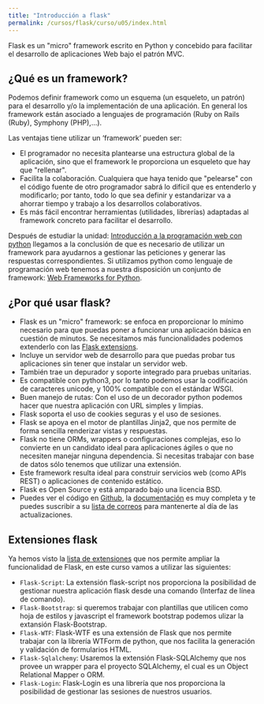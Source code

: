 ```yaml
---
title: "Introducción a flask"
permalink: /cursos/flask/curso/u05/index.html
---
```


Flask es un "micro" framework escrito en Python y concebido para facilitar el desarrollo de aplicaciones Web bajo el patrón MVC.

## ¿Qué es un framework?

Podemos definir framework como un esquema (un esqueleto, un patrón) para el desarrollo y/o la implementación de una aplicación. En general los framework están asociado a lenguajes de programación (Ruby on Rails (Ruby), Symphony (PHP),...).

Las ventajas tiene utilizar un ‘framework’ pueden ser:

* El programador no necesita plantearse una estructura global de la aplicación, sino que el framework le proporciona un esqueleto que hay que "rellenar".
* Facilita la colaboración. Cualquiera que haya tenido que "pelearse" con el código fuente de otro programador sabrá lo difícil que es entenderlo y modificarlo; por tanto, todo lo que sea definir y estandarizar va a ahorrar tiempo y trabajo a los desarrollos colaborativos.
* Es más fácil encontrar herramientas (utilidades, librerías) adaptadas al framework concreto para facilitar el desarrollo.

Después de estudiar la unidad: [Introducción a la programación web con python](../u4) llegamos a la conclusión de que es necesario de utilizar un framework para ayudarnos a gestionar las peticiones y generar las respuestas correspondientes. Si utilizamos python como lenguaje de programación web tenemos a nuestra disposición un conjunto de framework: [Web Frameworks for Python](https://wiki.python.org/moin/WebFrameworks).

## ¿Por qué usar flask?

* Flask es un "micro" framework: se enfoca en proporcionar lo mínimo necesario para que puedas poner a funcionar una aplicación básica en cuestión de minutos. Se necesitamos más funcionalidades podemos extenderlo con las [Flask extensions](http://flask.pocoo.org/extensions/).
* Incluye un servidor web de desarrollo para que puedas probar tus aplicaciones sin tener que instalar un servidor web.
* También trae un depurador y soporte integrado para pruebas unitarias. 
* Es compatible con python3, por lo tanto podemos usar la codificación de caracteres unicode, y 100% compatible con el estándar WSGI.
* Buen manejo de rutas: Con el uso de un decorador python podemos hacer que nuestra aplicación con URL simples y limpias.
* Flask soporta el uso de cookies seguras y el uso de sesiones.
* Flask se apoya en el motor de plantillas Jinja2, que nos permite de forma sencilla renderizar vistas y respuestas.
* Flask no tiene ORMs, wrappers o configuraciones complejas, eso lo convierte en un candidato ideal para aplicaciones ágiles o que no necesiten manejar ninguna dependencia. Si necesitas trabajar con base de datos sólo tenemos que utilizar una extensión.
* Este framework resulta ideal para construir servicios web (como APIs REST) o aplicaciones de contenido estático.
* Flask es Open Source y está amparado bajo una licencia BSD.
* Puedes ver el código en [Github](https://github.com/pallets/flask), la [documentación](https://github.com/pallets/flask) es muy completa y te puedes suscribir a su [lista de correos](http://flask.pocoo.org/mailinglist/) para mantenerte al día de las actualizaciones.

## Extensiones flask

Ya hemos visto la [lista de extensiones](http://flask.pocoo.org/extensions/) que nos permite ampliar la funcionalidad de Flask, en este curso vamos a utilizar las siguientes:

* `Flask-Script`: La extensión flask-script nos proporciona la posibilidad de gestionar nuestra aplicación flask desde una comando (Interfaz de línea de comando).
* `Flask-Bootstrap`: si queremos trabajar con plantillas que utilicen como hoja de estilos y javascript el framework bootstrap podemos ulizar la extansión Flask-Bootstrap.
* `Flask-WTF`: Flask-WTF es una extensión de Flask que nos permite trabajar con la librería WTForm de python, que nos facilita la generación y validación de formularios HTML.
* `Flask-Sqlalchemy`: Usaremos la extensión Flask-SQLAlchemy que nos provee un wrapper para el proyecto SQLAlchemy, el cual es un Object Relational Mapper o ORM.
* `Flask-Login`: Flask-Login es una librería que nos proporciona la posibilidad de gestionar las sesiones de nuestros usuarios.

